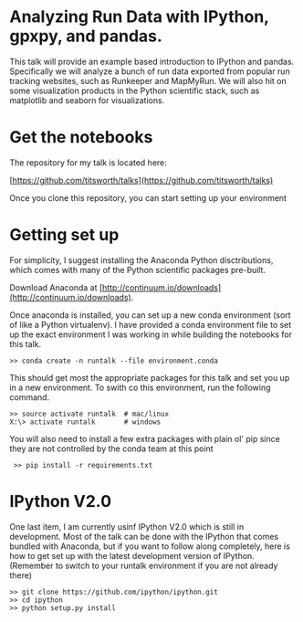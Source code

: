 # Analyzing Run Data with IPython, gpxpy, and pandas.

This talk will provide an example based introduction to IPython and pandas. Specifically we will analyze a bunch of run data exported from popular run tracking websites, such as Runkeeper and MapMyRun. We will also hit on some visualization products in the Python scientific stack, such as matplotlib and seaborn for visualizations.

# Get the notebooks

The repository for my talk is located here:

[https://github.com/titsworth/talks](https://github.com/titsworth/talks)

Once you clone this repository, you can start setting up your environment

# Getting set up

For simplicity, I suggest installing the Anaconda Python disctributions, which comes with many of the Python scientific packages pre-built. 

Download Anaconda at [http://continuum.io/downloads](http://continuum.io/downloads).

Once anaconda is installed, you can set up a new conda environment (sort of like a Python virtualenv). I have provided a conda environment file to set up the exact environment I was working in while building the notebooks for this talk.

    >> conda create -n runtalk --file environment.conda

 This should get most the appropriate packages for this talk and set you up in a new environment. To swith co this environment, run the following command.

    >> source activate runtalk  # mac/linux
    X:\> activate runtalk       # windows

 You will also need to install a few extra packages with plain ol' pip since they are not controlled by the conda team at this point

     >> pip install -r requirements.txt

 # IPython V2.0

 One last item, I am currently usinf IPython V2.0 which is still in development. Most of the talk can be done with the IPython that comes bundled with Anaconda, but if you want to follow along completely, here is how to get set up with the latest development version of IPython. (Remember to switch to your runtalk environment if you are not already there)

 	>> git clone https://github.com/ipython/ipython.git
 	>> cd ipython
 	>> python setup.py install

 